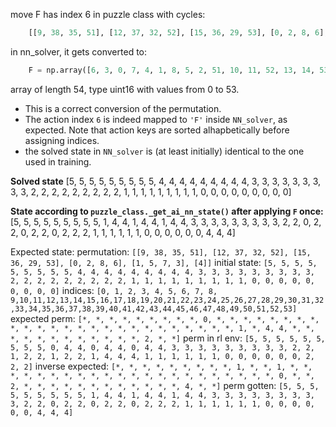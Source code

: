 move F has index 6 in puzzle class with cycles:
```python
    [[9, 38, 35, 51], [12, 37, 32, 52], [15, 36, 29, 53], [0, 2, 8, 6], [1, 5, 7, 3], [4]]
```

in nn_solver, it gets converted to:
```python
    F = np.array([6, 3, 0, 7, 4, 1, 8, 5, 2, 51, 10, 11, 52, 13, 14, 53, 16, 17, 18, 19, 20, 21, 22, 23, 24, 25, 26, 27, 28, 36, 30, 31, 37, 33, 34, 38, 15, 12, 9, 39, 40, 41, 42, 43, 44, 45, 46, 47, 48, 49, 50, 35, 32, 29])
```
array of length 54, type uint16 with values from 0 to 53.

- This is a correct conversion of the permutation.
- The action index `6` is indeed mapped to `'F'` inside `NN_solver`, as expected. Note that action keys are sorted alhapbetically before assigning indices.
- the solved state in `NN_solver` is (at least initially) identical to the one used in training.


**Solved state**
[5, 5, 5, 5, 5, 5, 5, 5, 5, 4, 4, 4, 4, 4, 4, 4, 4, 4, 3, 3, 3, 3, 3, 3, 3, 3, 3, 2, 2, 2, 2, 2, 2, 2, 2, 2, 1, 1, 1, 1, 1, 1, 1, 1, 1, 0, 0, 0, 0, 0, 0, 0, 0, 0]

**State according to `puzzle_class._get_ai_nn_state()` after applying `F` once:**
[5, 5, 5, 5, 5, 5, 5, 5, 5, 1, 4, 4, 1, 4, 4, 1, 4, 4, 3, 3, 3, 3, 3, 3, 3, 3, 3, 2, 2, 0, 2, 2, 0, 2, 2, 0, 2, 2, 2, 1, 1, 1, 1, 1, 1, 0, 0, 0, 0, 0, 0, 4, 4, 4]

Expected state:
permutation: `[[9, 38, 35, 51], [12, 37, 32, 52], [15, 36, 29, 53], [0, 2, 8, 6], [1, 5, 7, 3], [4]]`
initial state:    `[5, 5, 5, 5, 5, 5, 5, 5, 5, 4, 4, 4, 4, 4, 4, 4, 4, 4, 3, 3, 3, 3, 3, 3, 3, 3, 3, 2, 2, 2, 2, 2, 2, 2, 2, 2, 1, 1, 1, 1, 1, 1, 1, 1, 1, 0, 0, 0, 0, 0, 0, 0, 0, 0]`
indices:          `[0, 1, 2, 3, 4, 5, 6, 7, 8, 9,10,11,12,13,14,15,16,17,18,19,20,21,22,23,24,25,26,27,28,29,30,31,32,33,34,35,36,37,38,39,40,41,42,43,44,45,46,47,48,49,50,51,52,53]`
expected perm:    `[*, *, *, *, *, *, *, *, *, 0, *, *, *, *, *, *, *, *, *, *, *, *, *, *, *, *, *, *, *, *, *, *, *, *, *, 1, *, 4, 4, *, *, *, *, *, *, *, *, *, *, *, *, 2, *, *]`
perm in rl env:   `[5, 5, 5, 5, 5, 5, 5, 5, 5, 0, 4, 4, 0, 4, 4, 0, 4, 4, 3, 3, 3, 3, 3, 3, 3, 3, 3, 2, 2, 1, 2, 2, 1, 2, 2, 1, 4, 4, 4, 1, 1, 1, 1, 1, 1, 0, 0, 0, 0, 0, 0, 2, 2, 2]`
inverse expected: `[*, *, *, *, *, *, *, *, *, 1, *, *, 1, *, *, *, *, *, *, *, *, *, *, *, *, *, *, *, *, *, *, *, *, *, *, 0, *, *, 2, *, *, *, *, *, *, *, *, *, *, *, *, 4, *, *]`
perm gotten:      `[5, 5, 5, 5, 5, 5, 5, 5, 5, 1, 4, 4, 1, 4, 4, 1, 4, 4, 3, 3, 3, 3, 3, 3, 3, 3, 3, 2, 2, 0, 2, 2, 0, 2, 2, 0, 2, 2, 2, 1, 1, 1, 1, 1, 1, 0, 0, 0, 0, 0, 0, 4, 4, 4]`